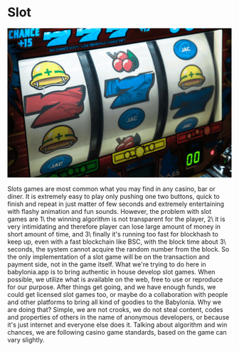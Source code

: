 # Slot

<img width="800" alt="Reels on the slot machine" src="https://raw.githubusercontent.com/babyloniaapp/docs/main/assets/images/slotmachine-01_1920px.png">


Slots games are most common what you may find in any casino, bar or diner. It is extremely easy to play only pushing one two buttons, quick to finish and repeat in just matter of few seconds and extremely entertaining with flashy animation and fun sounds. However, the problem with slot games are 1\ the winning algorithm is not transparent for the player, 2\ it is very intimidating and therefore player can lose large amount of money in short amount of time, and 3\ finally it's running too fast for blockhash to keep up, even with a fast blockchain like BSC, with the block time about 3\ seconds, the system cannot acquire the random number from the block. So the only implementation of a slot game will be on the transaction and payment side, not in the game itself. What we're trying to do here in babylonia.app is to bring authentic in house develop slot games. When possible, we utilize what is available on the web, free to use or reproduce for our purpose. After things get going, and we have enough funds, we could get licensed slot games too, or maybe do a collaboration with people and other platforms to bring all kind of goodies to the Babylonia. Why we are doing that? Simple, we are not crooks, we do not steal content, codes and properties of others in the name of anonymous developers, or because it's just internet and everyone else does it. Talking about algorithm and win chances, we are following casino game standards, based on the game can vary slightly.
